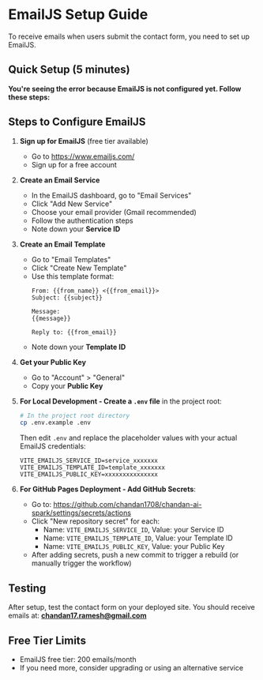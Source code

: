 # EmailJS Setup Guide

To receive emails when users submit the contact form, you need to set up EmailJS.

## Quick Setup (5 minutes)

**You're seeing the error because EmailJS is not configured yet. Follow these steps:**

## Steps to Configure EmailJS

1. **Sign up for EmailJS** (free tier available)
   - Go to https://www.emailjs.com/
   - Sign up for a free account

2. **Create an Email Service**
   - In the EmailJS dashboard, go to "Email Services"
   - Click "Add New Service"
   - Choose your email provider (Gmail recommended)
   - Follow the authentication steps
   - Note down your **Service ID**

3. **Create an Email Template**
   - Go to "Email Templates"
   - Click "Create New Template"
   - Use this template format:
     ```
     From: {{from_name}} <{{from_email}}>
     Subject: {{subject}}
     
     Message:
     {{message}}
     
     Reply to: {{from_email}}
     ```
   - Note down your **Template ID**

4. **Get your Public Key**
   - Go to "Account" > "General"
   - Copy your **Public Key**

5. **For Local Development - Create a `.env` file** in the project root:
   ```bash
   # In the project root directory
   cp .env.example .env
   ```
   Then edit `.env` and replace the placeholder values with your actual EmailJS credentials:
   ```env
   VITE_EMAILJS_SERVICE_ID=service_xxxxxxx
   VITE_EMAILJS_TEMPLATE_ID=template_xxxxxxx
   VITE_EMAILJS_PUBLIC_KEY=xxxxxxxxxxxxxxx
   ```

6. **For GitHub Pages Deployment - Add GitHub Secrets**:
   - Go to: https://github.com/chandan1708/chandan-ai-spark/settings/secrets/actions
   - Click "New repository secret" for each:
     - Name: `VITE_EMAILJS_SERVICE_ID`, Value: your Service ID
     - Name: `VITE_EMAILJS_TEMPLATE_ID`, Value: your Template ID  
     - Name: `VITE_EMAILJS_PUBLIC_KEY`, Value: your Public Key
   - After adding secrets, push a new commit to trigger a rebuild (or manually trigger the workflow)

## Testing

After setup, test the contact form on your deployed site. You should receive emails at: **chandan17.ramesh@gmail.com**

## Free Tier Limits

- EmailJS free tier: 200 emails/month
- If you need more, consider upgrading or using an alternative service

